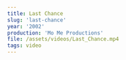 ```yaml
---
title: Last Chance
slug: 'last-chance'
year: '2002'
production: 'Mo Me Productions'
file: /assets/videos/Last_Chance.mp4
tags: video
---
```

